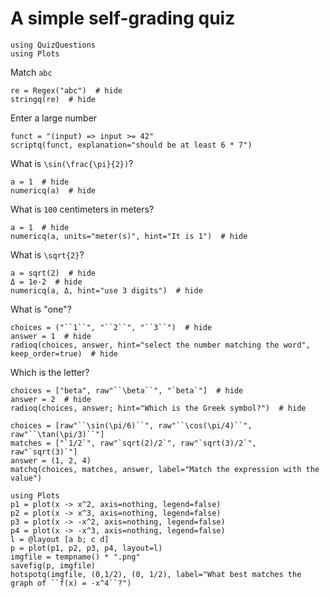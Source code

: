 # A simple self-grading quiz

```@setup quiz
using QuizQuestions
using Plots
```

Match `abc`

```@example quiz
re = Regex("abc")  # hide
stringq(re)  # hide
```

Enter a large number

```@example quiz
funct = "(input) => input >= 42"
scriptq(funct, explanation="should be at least 6 * 7")
```

What is ``\sin(\frac{\pi}{2})``?

```@example quiz
a = 1  # hide
numericq(a)  # hide
```

What is ``100`` centimeters in meters?

```@example quiz
a = 1  # hide
numericq(a, units="meter(s)", hint="It is 1")  # hide
```


What is ``\sqrt{2}``?

```@example quiz
a = sqrt(2)  # hide
Δ = 1e-2  # hide
numericq(a, Δ, hint="use 3 digits")  # hide
```


What is "one"?

```@example quiz
choices = ("``1``", "``2``", "``3``")  # hide
answer = 1  # hide
radioq(choices, answer, hint="select the number matching the word", keep_order=true)  # hide
```

Which is the letter?

```@example quiz
choices = ["beta", raw"``\beta``", "`beta`"]  # hide
answer = 2  # hide
radioq(choices, answer; hint="Which is the Greek symbol?")  # hide
```



```@example quiz
choices = [raw"``\sin(\pi/6)``", raw"``\cos(\pi/4)``", raw"``\tan(\pi/3)``"]
matches = ["`1/2`", raw"`sqrt(2)/2`", raw"`sqrt(3)/2`", raw"`sqrt(3)`"]
answer = (1, 2, 4)
matchq(choices, matches, answer, label="Match the expression with the value")
```

```@example
using Plots
p1 = plot(x -> x^2, axis=nothing, legend=false)
p2 = plot(x -> x^3, axis=nothing, legend=false)
p3 = plot(x -> -x^2, axis=nothing, legend=false)
p4 = plot(x -> -x^3, axis=nothing, legend=false)
l = @layout [a b; c d]
p = plot(p1, p2, p3, p4, layout=l)
imgfile = tempname() * ".png"
savefig(p, imgfile)
hotspotq(imgfile, (0,1/2), (0, 1/2), label="What best matches the graph of ``f(x) = -x^4``?")
```
